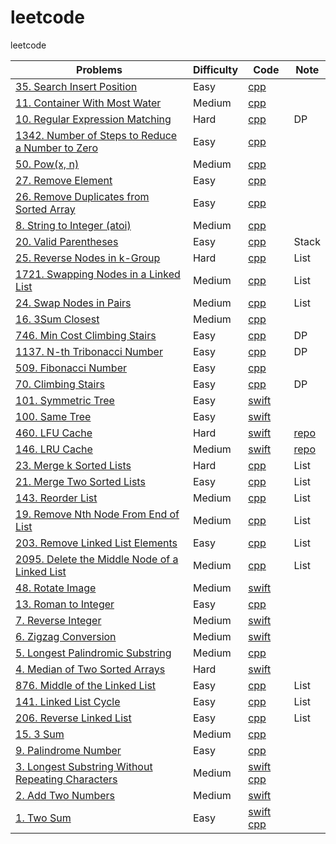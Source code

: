 # leetcode
leetcode

| Problems    | Difficulty  |    Code     |   Note      |
| ----------- | ----------- | ----------- | ----------- |
| [35. Search Insert Position](https://leetcode.com/problems/search-insert-position/) | Easy | [cpp](./code/cpp/SearchInsertPosition/) |  |
| [11. Container With Most Water](https://leetcode.com/problems/container-with-most-water/) | Medium | [cpp](./code/cpp/ContainerWithMostWater/) |  |
| [10. Regular Expression Matching](https://leetcode.com/problems/regular-expression-matching/) | Hard | [cpp](./code/cpp/RegularExpressionMatching/) | DP |
| [1342. Number of Steps to Reduce a Number to Zero](https://leetcode.com/problems/number-of-steps-to-reduce-a-number-to-zero/) | Easy | [cpp](./code/cpp/NumberofStepstoReduceaNumbertoZero/) |  |
| [50. Pow(x, n)](https://leetcode.com/problems/powx-n/) | Medium | [cpp](./code/cpp/Pow/) |  |
| [27. Remove Element](https://leetcode.com/problems/remove-element/) | Easy | [cpp](./code/cpp/RemoveElement) |  |
| [26. Remove Duplicates from Sorted Array](https://leetcode.com/problems/remove-duplicates-from-sorted-array/) | Easy | [cpp](./code/cpp/RemoveDuplicatesFromSortedArray/RemoveDuplicatesFromSortedArray.cpp) |  |
| [8. String to Integer (atoi)](https://leetcode.com/problems/string-to-integer-atoi/) | Medium | [cpp](./code/cpp/StringToInteger_atoi/StringToInteger_atoi.cpp) |  |
| [20. Valid Parentheses](https://leetcode.com/problems/valid-parentheses/) | Easy | [cpp](./code/cpp/ValidParentheses/ValidParentheses.cpp) | Stack |
| [25. Reverse Nodes in k-Group](https://leetcode.com/problems/reverse-nodes-in-k-group/) | Hard | [cpp](./code/cpp/ReverseNodesinkGroup/ReverseNodesinkGroup.cpp) | List |
| [1721. Swapping Nodes in a Linked List](https://leetcode.com/problems/swapping-nodes-in-a-linked-list/) | Medium | [cpp](./code/cpp/SwappingNodesinaLinkedList/SwappingNodesinaLinkedList.cpp) | List |
| [24. Swap Nodes in Pairs](https://leetcode.com/problems/swap-nodes-in-pairs/) | Medium | [cpp](./code/cpp/SwapNodesinPairs/SwapNodesinPairs.cpp) | List |
| [16. 3Sum Closest](https://leetcode.com/problems/3sum-closest/) | Medium | [cpp](./code/cpp/ThreeSumClosest/ThreeSumClosest.cpp) |  |
| [746. Min Cost Climbing Stairs](https://leetcode.com/problems/min-cost-climbing-stairs/) | Easy | [cpp](./code/cpp/MinCostClimbingStairs/MinCostClimbingStairs.cpp) | DP |
| [1137. N-th Tribonacci Number](https://leetcode.com/problems/n-th-tribonacci-number/) | Easy | [cpp](./code/cpp/TribonacciNumber/TribonacciNumber.cpp) | DP |
| [509. Fibonacci Number](https://leetcode.com/problems/fibonacci-number/) | Easy | [cpp](./code/cpp/FibonacciNumber/FibonacciNumber.cpp) | |
| [70. Climbing Stairs](https://leetcode.com/problems/climbing-stairs/) | Easy | [cpp](./code/cpp/ClimbingStairs/ClimbingStairs.cpp) | DP |
| [101. Symmetric Tree](https://leetcode.com/problems/symmetric-tree/) | Easy | [swift](./code/swift/SymmetricTree/SymmetricTree.swift) | |
| [100. Same Tree](https://leetcode.com/problems/same-tree/) | Easy | [swift](./code/swift/SameTree/SameTree.swift) | |
| [460. LFU Cache](https://leetcode.com/problems/lfu-cache/) | Hard | [swift](./code/swift/LFUCache/LFUCache.swift) | [repo](https://github.com/ganquan/naiveLRU) |
| [146. LRU Cache](https://leetcode.com/problems/lru-cache/) | Medium | [swift](./code/swift/LRUCache/LRUCache.swift) | [repo](https://github.com/ganquan/naiveLRU) |
| [23. Merge k Sorted Lists](https://leetcode.com/problems/merge-k-sorted-lists/) | Hard | [cpp](./code/cpp/MergekSortedLists/MergekSortedLists.cpp) | List |
| [21. Merge Two Sorted Lists](https://leetcode.com/problems/merge-two-sorted-lists/) | Easy | [cpp](./code/cpp/MergeTwoSortedLists/MergeTwoSortedLists.cpp) | List |
| [143. Reorder List](https://leetcode.com/problems/reorder-list/) | Medium | [cpp](./code/cpp/ReorderList/ReorderList.cpp) | List |
| [19. Remove Nth Node From End of List](https://leetcode.com/problems/remove-nth-node-from-end-of-list/) | Medium | [cpp](./code/cpp/RemoveNthNodeFromEndofList/RemoveNthNodeFromEndofList.cpp) | List |
| [203. Remove Linked List Elements](https://leetcode.com/problems/remove-linked-list-elements/) | Easy | [cpp](./code/cpp/RemoveLinkedListElements/RemoveLinkedListElements.cpp) | List |
| [2095. Delete the Middle Node of a Linked List](https://leetcode.com/problems/delete-the-middle-node-of-a-linked-list/) | Medium | [cpp](./code/cpp/DeleteTheMiddleNodeOfALinkedList/DeleteTheMiddleNodeOfALinkedList.cpp) | List |
| [48. Rotate Image](https://leetcode.com/problems/rotate-image/) | Medium | [swift](./code/swift/RotateImage/RotateImage.swift) | |
| [13. Roman to Integer](https://leetcode.com/problems/roman-to-integer/) | Easy | [cpp](./code/cpp/RomantoInteger/RomantoInteger.cpp) | |
| [7. Reverse Integer](https://leetcode.com/problems/reverse-integer/) | Medium | [swift](./code/swift/ReverseInteger/ReverseInteger.swift) | |
| [6. Zigzag Conversion](https://leetcode.com/problems/zigzag-conversion/) | Medium | [swift](./code/swift/ZigzagConversion/ZigzagConversion.swift) | |
| [5. Longest Palindromic Substring](https://leetcode.com/problems/longest-palindromic-substring/) | Medium | [cpp](./code/cpp/LongestPalindromicSubstring/LongestPalindromicSubstring.cpp) | |
| [4. Median of Two Sorted Arrays](https://leetcode.com/problems/median-of-two-sorted-arrays/) | Hard | [swift](./code/swift/MedianofTwoSortedArrays/MedianofTwoSortedArrays.swift) | |
| [876. Middle of the Linked List](https://leetcode.com/problems/middle-of-the-linked-list/) | Easy | [cpp](./code/cpp/MiddleOfTheLinkedList/MiddleOfTheLinkedList.cpp) | List |
| [141. Linked List Cycle](https://leetcode.com/problems/linked-list-cycle/) | Easy | [cpp](./code/cpp/LinkedListCycle/LinkedListCycle.cpp) | List |
| [206. Reverse Linked List](https://leetcode.com/problems/reverse-linked-list/) | Easy | [cpp](./code/cpp/ReverseLinkedList/ReverseLinkedList.cpp) | List |
| [15. 3 Sum](https://leetcode.com/problems/3sum/) | Medium | [cpp](./code/cpp/ThreeSum/ThreeSum.cpp) | |
| [9. Palindrome Number](https://leetcode.com/problems/palindrome-number/) | Easy | [cpp](./code/cpp/PalindromeNumber/PalindromeNumber.cpp) | |
| [3. Longest Substring Without Repeating Characters](https://leetcode.com/problems/longest-substring-without-repeating-characters/) | Medium |[swift](./code/swift/LongestSubstringWithoutRepeatingCharacters/lswrc.swift) [cpp](./code/cpp/LongestSubstringWithoutRepeatingCharacters/lswrc.cpp) | |
| [2. Add Two Numbers](https://leetcode.com/problems/add-two-numbers/) | Medium |[swift](./code/swift/AddTwoNumbers/AddTwoNumbers.swift) | |
| [1. Two Sum](https://leetcode.com/problems/two-sum/) | Easy | [swift](./code/swift/TwoSum/TwoSum.swift) [cpp](./code/cpp/TwoSum/TwoSum.cpp)| |
